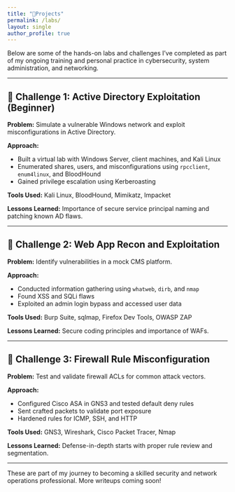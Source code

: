 ```yaml
---
title: "🔬Projects"
permalink: /labs/
layout: single
author_profile: true
---
```


Below are some of the hands-on labs and challenges I’ve completed as part of my ongoing training and personal practice in cybersecurity, system administration, and networking.

---

## 🧪 Challenge 1: Active Directory Exploitation (Beginner)

**Problem:** Simulate a vulnerable Windows network and exploit misconfigurations in Active Directory.

**Approach:**  
- Built a virtual lab with Windows Server, client machines, and Kali Linux  
- Enumerated shares, users, and misconfigurations using `rpcclient`, `enum4linux`, and BloodHound  
- Gained privilege escalation using Kerberoasting  

**Tools Used:** Kali Linux, BloodHound, Mimikatz, Impacket  

**Lessons Learned:** Importance of secure service principal naming and patching known AD flaws.

---

## 🧪 Challenge 2: Web App Recon and Exploitation

**Problem:** Identify vulnerabilities in a mock CMS platform.

**Approach:**  
- Conducted information gathering using `whatweb`, `dirb`, and `nmap`  
- Found XSS and SQLi flaws  
- Exploited an admin login bypass and accessed user data  

**Tools Used:** Burp Suite, sqlmap, Firefox Dev Tools, OWASP ZAP  

**Lessons Learned:** Secure coding principles and importance of WAFs.

---

## 🧪 Challenge 3: Firewall Rule Misconfiguration

**Problem:** Test and validate firewall ACLs for common attack vectors.

**Approach:**  
- Configured Cisco ASA in GNS3 and tested default deny rules  
- Sent crafted packets to validate port exposure  
- Hardened rules for ICMP, SSH, and HTTP

**Tools Used:** GNS3, Wireshark, Cisco Packet Tracer, Nmap

**Lessons Learned:** Defense-in-depth starts with proper rule review and segmentation.

---

These are part of my journey to becoming a skilled security and network operations professional. More writeups coming soon!

